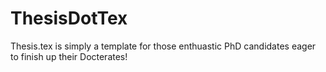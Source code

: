 # ThesisDotTex
Thesis.tex is simply a template for those enthuastic PhD candidates eager to finish up their Docterates!
